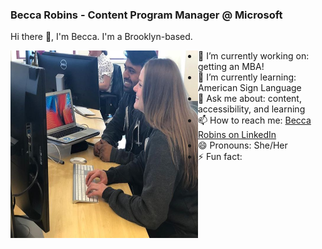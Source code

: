 ### Becca Robins - Content Program Manager @ Microsoft

Hi there 👋, I'm Becca. I'm a Brooklyn-based.

<img align="left" width="300" height="300" src="https://github.com/beccarobins/beccarobins/blob/main/becca_sumedh_instagram.png">
<!--
![Becca and her colleague, Sumedh, at DataCamp.](becca_sumedh_instagram.png)
-->

- 🔭 I’m currently working on: getting an MBA!
- 🌱 I’m currently learning: American Sign Language
- 💬 Ask me about: content, accessibility, and learning
- 📫 How to reach me: [Becca Robins on LinkedIn](https://www.linkedin.com/in/beccarobins/)
- 😄 Pronouns: She/Her
- ⚡ Fun fact: 

<!--
**beccarobins/beccarobins** is a ✨ _special_ ✨ repository because its `README.md` (this file) appears on your GitHub profile.

Here are some ideas to get you started:

- 🔭 I’m currently working on ...
- 🌱 I’m currently learning American Sign Language
- 👯 I’m looking to collaborate on ...
- 🤔 I’m looking for help with ...
- 💬 Ask me about ...
- 📫 How to reach me: ...
- 😄 Pronouns: ...
- ⚡ Fun fact: I've lived in 3 countries and 4 states
-->
